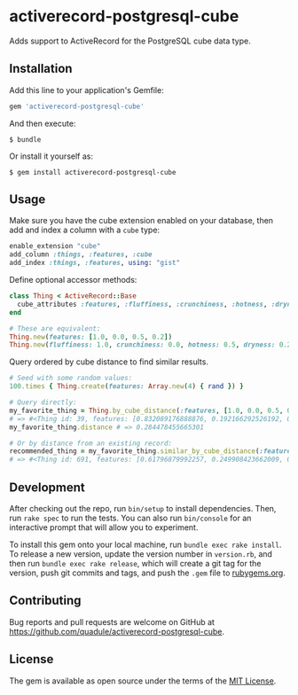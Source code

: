 # activerecord-postgresql-cube

Adds support to ActiveRecord for the PostgreSQL cube data type.

## Installation

Add this line to your application's Gemfile:

```ruby
gem 'activerecord-postgresql-cube'
```

And then execute:

    $ bundle

Or install it yourself as:

    $ gem install activerecord-postgresql-cube

## Usage

Make sure you have the cube extension enabled on your database, then add and index a column with a `cube` type:

```ruby
enable_extension "cube"
add_column :things, :features, :cube
add_index :things, :features, using: "gist"
```

Define optional accessor methods:

```ruby
class Thing < ActiveRecord::Base
  cube_attributes :features, :fluffiness, :crunchiness, :hotness, :dryness
end

# These are equivalent:
Thing.new(features: [1.0, 0.0, 0.5, 0.2])
Thing.new(fluffiness: 1.0, crunchiness: 0.0, hotness: 0.5, dryness: 0.2)
```

Query ordered by cube distance to find similar results.

```ruby
# Seed with some random values:
100.times { Thing.create(features: Array.new(4) { rand }) }

# Query directly:
my_favorite_thing = Thing.by_cube_distance(:features, [1.0, 0.0, 0.5, 0.2]).first
# => #<Thing id: 39, features: [0.832089176888876, 0.192166292526192, 0.56526526018018, 0.0925453162946783]>
my_favorite_thing.distance # => 0.284478455665301

# Or by distance from an existing record:
recommended_thing = my_favorite_thing.similar_by_cube_distance(:features).first
# => #<Thing id: 691, features: [0.61796879992257, 0.249908423662009, 0.593267501286819, 0.0877211312590144]>
```

## Development

After checking out the repo, run `bin/setup` to install dependencies. Then, run `rake spec` to run the tests. You can also run `bin/console` for an interactive prompt that will allow you to experiment.

To install this gem onto your local machine, run `bundle exec rake install`. To release a new version, update the version number in `version.rb`, and then run `bundle exec rake release`, which will create a git tag for the version, push git commits and tags, and push the `.gem` file to [rubygems.org](https://rubygems.org).

## Contributing

Bug reports and pull requests are welcome on GitHub at https://github.com/quadule/activerecord-postgresql-cube.

## License

The gem is available as open source under the terms of the [MIT License](http://opensource.org/licenses/MIT).
